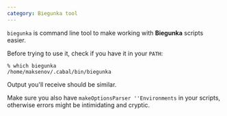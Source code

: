 ```yaml
---
category: Biegunka tool
---
```


`biegunka` is command line tool to make working with __Biegunka__ scripts easier.

Before trying to use it, check if you have it in your `PATH`:

```shell
% which biegunka
/home/maksenov/.cabal/bin/biegunka
```

Output you'll receive should be similar.

Make sure you also have `makeOptionsParser ''Environments` in your scripts,
otherwise errors might be intimidating and cryptic.
